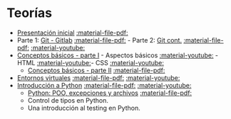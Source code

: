 # Teorías

* [Presentación inicial](clase0) [:material-file-pdf:](clase0.pdf)
* Parte 1: [Git - Gitlab](clase1_1) [:material-file-pdf:](clase1_1.pdf) - Parte 2: [Git cont.](clase1_2) [:material-file-pdf:](clase1_2.pdf) [:material-youtube:](https://youtu.be/w931Lo6ab84)
* [Conceptos básicos - parte I](clase2_1) - Aspectos básicos [:material-youtube:](https://youtu.be/kZiTbrFHEwI) - HTML [:material-youtube:](https://youtu.be/EUm-HjlsUqk)- CSS [:material-youtube:](https://youtu.be/tb4VVTJym6s)
	* [Conceptos básicos - parte II](clase2_2) [:material-file-pdf:](clase2_2.pdf) 
* [Entornos virtuales](clase3_2) [:material-file-pdf:](clase3_2.pdf) [:material-youtube:](https://youtu.be/uBgh_8esLIw) 
* [Introducción a Python](clase3_1) [:material-file-pdf:](clase3_1.pdf) [:material-youtube:](https://youtu.be/T_V0ncHIqWU) 
 	* [Python: POO, excepciones y archivos](clase3_3) [:material-file-pdf:](clase3_3.pdf)
	* Control de tipos en Python.
	* Una introducción al testing en Python.



